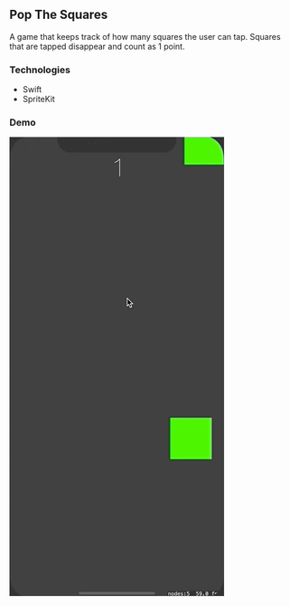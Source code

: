 ## Pop The Squares
A game that keeps track of how many squares the user can tap. Squares that are tapped disappear and count as 1 point.


### Technologies
- Swift
- SpriteKit

### Demo
![](gameGIF.gif)